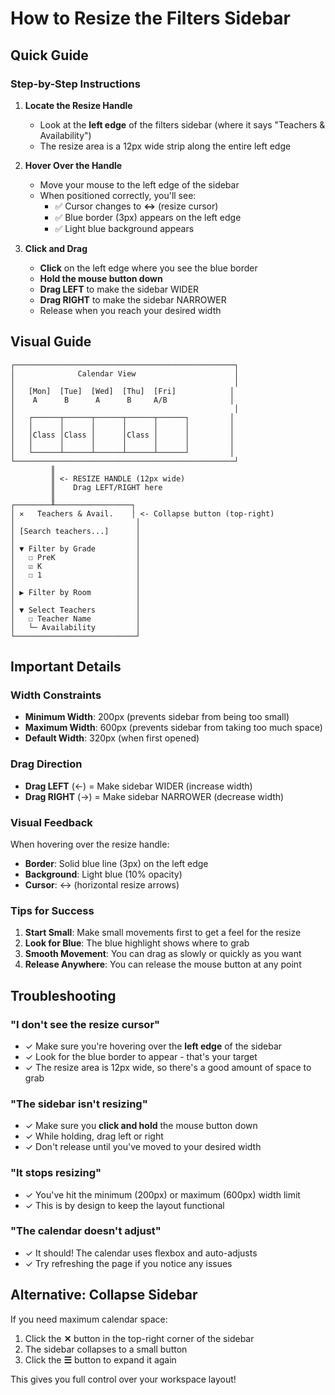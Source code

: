 # How to Resize the Filters Sidebar

## Quick Guide

### Step-by-Step Instructions

1. **Locate the Resize Handle**
   - Look at the **left edge** of the filters sidebar (where it says "Teachers & Availability")
   - The resize area is a 12px wide strip along the entire left edge

2. **Hover Over the Handle**
   - Move your mouse to the left edge of the sidebar
   - When positioned correctly, you'll see:
     - ✅ Cursor changes to **↔** (resize cursor)
     - ✅ Blue border (3px) appears on the left edge
     - ✅ Light blue background appears

3. **Click and Drag**
   - **Click** on the left edge where you see the blue border
   - **Hold the mouse button down**
   - **Drag LEFT** to make the sidebar WIDER
   - **Drag RIGHT** to make the sidebar NARROWER
   - Release when you reach your desired width

## Visual Guide

```
┌─────────────────────────────────────────────────┐
│              Calendar View                      │
│                                                 │
│   [Mon]  [Tue]  [Wed]  [Thu]  [Fri]            │
│    A      B      A      B     A/B              │
│                                                 │
│   ┌──────┬──────┬──────┬──────┬──────┐         │
│   │      │      │      │      │      │         │
│   │Class │Class │      │Class │      │         │
│   │      │      │      │      │      │         │
│   └──────┴──────┴──────┴──────┴──────┘         │
└─────────────────────────────────────────────────┘
         ║
         ║ <- RESIZE HANDLE (12px wide)
         ║    Drag LEFT/RIGHT here
         ║
┌────────╨─────────────────┐
│ ✕   Teachers & Avail.    │ <- Collapse button (top-right)
│                           │
│ [Search teachers...]      │
│                           │
│ ▼ Filter by Grade         │
│   ☐ PreK                  │
│   ☑ K                     │
│   ☐ 1                     │
│                           │
│ ▶ Filter by Room          │
│                           │
│ ▼ Select Teachers         │
│   ☐ Teacher Name          │
│   └─ Availability         │
└───────────────────────────┘
```

## Important Details

### Width Constraints
- **Minimum Width**: 200px (prevents sidebar from being too small)
- **Maximum Width**: 600px (prevents sidebar from taking too much space)
- **Default Width**: 320px (when first opened)

### Drag Direction
- **Drag LEFT** (←) = Make sidebar WIDER (increase width)
- **Drag RIGHT** (→) = Make sidebar NARROWER (decrease width)

### Visual Feedback
When hovering over the resize handle:
- **Border**: Solid blue line (3px) on the left edge
- **Background**: Light blue (10% opacity)
- **Cursor**: ↔ (horizontal resize arrows)

### Tips for Success

1. **Start Small**: Make small movements first to get a feel for the resize
2. **Look for Blue**: The blue highlight shows where to grab
3. **Smooth Movement**: You can drag as slowly or quickly as you want
4. **Release Anywhere**: You can release the mouse button at any point

## Troubleshooting

### "I don't see the resize cursor"
- ✓ Make sure you're hovering over the **left edge** of the sidebar
- ✓ Look for the blue border to appear - that's your target
- ✓ The resize area is 12px wide, so there's a good amount of space to grab

### "The sidebar isn't resizing"
- ✓ Make sure you **click and hold** the mouse button down
- ✓ While holding, drag left or right
- ✓ Don't release until you've moved to your desired width

### "It stops resizing"
- ✓ You've hit the minimum (200px) or maximum (600px) width limit
- ✓ This is by design to keep the layout functional

### "The calendar doesn't adjust"
- ✓ It should! The calendar uses flexbox and auto-adjusts
- ✓ Try refreshing the page if you notice any issues

## Alternative: Collapse Sidebar

If you need maximum calendar space:
1. Click the **✕** button in the top-right corner of the sidebar
2. The sidebar collapses to a small button
3. Click the **☰** button to expand it again

This gives you full control over your workspace layout!
